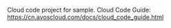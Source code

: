 Cloud code project for sample. Cloud Code Guide: https://cn.avoscloud.com/docs/cloud_code_guide.html